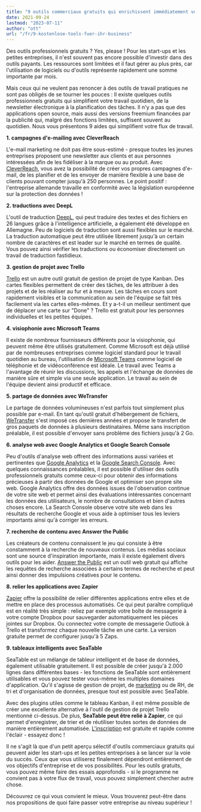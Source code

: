 ```yaml
---
title: "9 outils commerciaux gratuits qui enrichissent immédiatement votre entreprise - SeaTable"
date: 2021-09-24
lastmod: "2023-07-11"
author: "ott"
url: "/fr/9-kostenlose-tools-fuer-ihr-business"
---
```


Des outils professionnels gratuits ? Yes, please ! Pour les start-ups et les petites entreprises, il n'est souvent pas encore possible d'investir dans des outils payants. Les ressources sont limitées et il faut gérer au plus près, car l'utilisation de logiciels ou d'outils représente rapidement une somme importante par mois.

Mais ceux qui ne veulent pas renoncer à des outils de travail pratiques ne sont pas obligés de se tourner les pouces : Il existe quelques outils professionnels gratuits qui simplifient votre travail quotidien, de la newsletter électronique à la planification des tâches. Il n'y a pas que des applications open source, mais aussi des versions freemium financées par la publicité qui, malgré des fonctions limitées, suffisent souvent au quotidien. Nous vous présentons 9 aides qui simplifient votre flux de travail.

**1\. campagnes d'e-mailing avec CleverReach**

L'e-mail marketing ne doit pas être sous-estimé - presque toutes les jeunes entreprises proposent une newsletter aux clients et aux personnes intéressées afin de les fidéliser à la marque ou au produit. Avec [CleverReach](https://www.cleverreach.com/de/), vous avez la possibilité de créer vos propres campagnes d'e-mail, de les planifier et de les envoyer de manière flexible à une base de clients pouvant compter jusqu'à 250 personnes. Le point positif : l'entreprise allemande travaille en conformité avec la législation européenne sur la protection des données !

**2\. traductions avec DeepL**

L'outil de traduction [DeepL](https://www.deepl.com/de/home), qui peut traduire des textes et des fichiers en 26 langues grâce à l'intelligence artificielle, a également été développé en Allemagne. Peu de logiciels de traduction sont aussi flexibles sur le marché. La traduction automatique peut être utilisée librement jusqu'à un certain nombre de caractères et est leader sur le marché en termes de qualité. Vous pouvez ainsi vérifier les traductions ou économiser directement un travail de traduction fastidieux.

**3\. gestion de projet avec Trello**

[Trello](https://trello.com/home) est un autre outil gratuit de gestion de projet de type Kanban. Des cartes flexibles permettent de créer des tâches, de les attribuer à des projets et de les réaliser au fur et à mesure. Les tâches en cours sont rapidement visibles et la communication au sein de l'équipe se fait très facilement via les cartes elles-mêmes. Et y a-t-il un meilleur sentiment que de déplacer une carte sur "Done" ? Trello est gratuit pour les personnes individuelles et les petites équipes.

**4\. visiophonie avec Microsoft Teams**

Il existe de nombreux fournisseurs différents pour la visiophonie, qui peuvent même être utilisés gratuitement. Comme Microsoft est déjà utilisé par de nombreuses entreprises comme logiciel standard pour le travail quotidien au bureau, l'utilisation de [Microsoft Teams](https://www.microsoft.com/de-de/microsoft-teams/free) comme logiciel de téléphonie et de vidéoconférence est idéale. Le travail avec Teams a l'avantage de réunir les discussions, les appels et l'échange de données de manière sûre et simple via une seule application. Le travail au sein de l'équipe devient ainsi productif et efficace.

**5\. partage de données avec WeTransfer**

Le partage de données volumineuses n'est parfois tout simplement plus possible par e-mail. En tant qu'outil gratuit d'hébergement de fichiers, [WeTransfer](https://wetransfer.com/) s'est imposé ces dernières années et propose le transfert de gros paquets de données à plusieurs destinataires. Même sans inscription préalable, il est possible d'envoyer sans problème des fichiers jusqu'à 2 Go.

**6\. analyse web avec Google Analytics et Google Search Console**

Peu d'outils d'analyse web offrent des informations aussi variées et pertinentes que [Google Analytics](https://analytics.google.com/analytics/web/) et la [Google Search Console](https://search.google.com/search-console/). Avec quelques connaissances préalables, il est possible d'utiliser des outils professionnels gratuits comme ceux-ci pour obtenir des informations précieuses à partir des données de Google et optimiser son propre site web. Google Analytics offre des données issues de l'observation continue de votre site web et permet ainsi des évaluations intéressantes concernant les données des utilisateurs, le nombre de consultations et bien d'autres choses encore. La Search Console observe votre site web dans les résultats de recherche Google et vous aide à optimiser tous les leviers importants ainsi qu'à corriger les erreurs.

**7\. recherche de contenu avec Answer the Public**

Les créateurs de contenu connaissent le jeu qui consiste à être constamment à la recherche de nouveaux contenus. Les médias sociaux sont une source d'inspiration importante, mais il existe également divers outils pour les aider. [Answer the Public](https://answerthepublic.com/) est un outil web gratuit qui affiche les requêtes de recherche associées à certains termes de recherche et peut ainsi donner des impulsions créatives pour le contenu.

**8\. relier les applications avec Zapier**

[Zapier](https://zapier.com/) offre la possibilité de relier différentes applications entre elles et de mettre en place des processus automatisés. Ce qui peut paraître compliqué est en réalité très simple : reliez par exemple votre boîte de messagerie à votre compte Dropbox pour sauvegarder automatiquement les pièces jointes sur Dropbox. Ou connectez votre compte de messagerie Outlook à Trello et transformez chaque nouvelle tâche en une carte. La version gratuite permet de configurer jusqu'à 5 Zaps.

**9\. tableaux intelligents avec SeaTable**

SeaTable est un mélange de tableur intelligent et de base de données, également utilisable gratuitement. Il est possible de créer jusqu'à 2.000 lignes dans différentes bases - les fonctions de SeaTable sont entièrement utilisables et vous pouvez tester vous-même les multiples domaines d'application. Qu'il s'agisse de gestion de projet, de [marketing](/fr/marketing/) ou de RH, de tri et d'organisation de données, presque tout est possible avec SeaTable.

Avec des plugins utiles comme le tableau Kanban, il est même possible de créer une excellente alternative à l'outil de gestion de projet Trello mentionné ci-dessus. De plus, **SeaTable peut être relié à Zapier**, ce qui permet d'enregistrer, de trier et de réutiliser toutes sortes de données de manière entièrement automatisée. [L'inscription](https://seatable.io/fr/enregistrement/) est gratuite et rapide comme l'éclair - essayez donc !

Il ne s'agit là que d'un petit aperçu sélectif d'outils commerciaux gratuits qui peuvent aider les start-ups et les petites entreprises à se lancer sur la voie du succès. Ceux que vous utiliserez finalement dépendront entièrement de vos objectifs d'entreprise et de vos possibilités. Pour les outils gratuits, vous pouvez même faire des essais approfondis - si le programme ne convient pas à votre flux de travail, vous pouvez simplement chercher autre chose.

Découvrez ce qui vous convient le mieux. Vous trouverez peut-être dans nos propositions de quoi faire passer votre entreprise au niveau supérieur !
